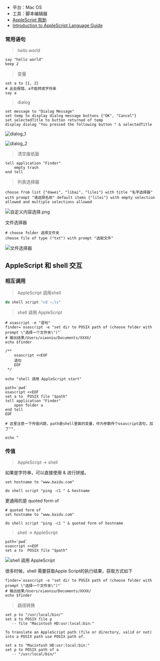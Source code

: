 
* 平台：Mac OS
* 工具：脚本编辑器
* [AppleScript 帮助](https://help.apple.com/applescript/mac/10.9/)
* [Introduction to AppleScript Language Guide](https://developer.apple.com/library/archive/documentation/AppleScript/Conceptual/AppleScriptLangGuide/introduction/ASLR_intro.html)

### 常用语句

> hello world

```shell
say "hello world"
beep 2
```

> 变量

```shell
set a to {1, 2}
# 此处报错，a不能转成字符串
say a
```

> dialog

```shell
set message to "Dialog Message"
set temp to display dialog message buttons {"OK", "Cancel"}
set selectedTitle to button returned of temp
display dialog "You pressed the following button " & selectedTitle
```
![dialog_1](https://upload-images.jianshu.io/upload_images/1324053-2fc7aba2f03bfddf.png?imageMogr2/auto-orient/strip%7CimageView2/2/w/620)

![dialog_2](https://upload-images.jianshu.io/upload_images/1324053-3982521bc6898b98.png?imageMogr2/auto-orient/strip%7CimageView2/2/w/620)

>清空废纸篓

```shell
tell application "Finder"
	empty trash
end tell
```

>列表选择器

```shell
choose from list {"dawei", "libai", "lilei"} with title "名字选择器" with prompt "请选择名称" default items {"lilei"} with empty selection allowed and multiple selections allowed
```

![自定义内容选择.png](https://upload-images.jianshu.io/upload_images/1324053-1bb7ded49fc47087.png?imageMogr2/auto-orient/strip%7CimageView2/2/w/620)

文件选择器

```shell
# choose folder 选择文件夹
choose file of type ("txt") with prompt "选取文件"
```
![文件选择器](https://upload-images.jianshu.io/upload_images/1324053-91bd6fb9bb04fe30.png?imageMogr2/auto-orient/strip%7CimageView2/2/w/1240)


## AppleScript 和 shell 交互

### 相互调用

> AppleScript 调用shell

```sh
do shell script "cd ~;ls"
```

> shell 调用 AppleScript

```shell
# osascript -e "语句"
finder=`osascript -e "set dir to POSIX path of (choose folder with prompt \"选择一个文件夹\")"`
# 输出结果/Users/xiaoniu/Documents/XXXX/
echo $finder

/** 
	osascript <<EOF
	语句
	EOF
 */

echo "shell 调用 AppleScript start"

path=`pwd`
osascript <<EOF
set a to  POSIX file "$path"
tell application "Finder"
	open folder a
end tell
EOF

# 这里注意一下传值问题，path是shell里面的变量，作为参数传个osascript语句，加了"".

echo "
```

### 传值

>AppleScript -> shell

如果是字符串，可以直接使用 & 进行拼接。

```shell
set hostname to "www.baidu.com"

do shell script "ping -c1 " & hostname
```

更通用的是 quoted form of

```shell
# quoted form of
set hostname to "www.baidu.com"

do shell script "ping -c1 " & quoted form of hostname
```

> shell -> AppleScript

```shell
path=`pwd`
osascript <<EOF
set a to  POSIX file "$path"
```
![shell 调用 AppleScript](https://upload-images.jianshu.io/upload_images/1324053-a8805b7af6659e25.png?imageMogr2/auto-orient/strip%7CimageView2/2/w/620)

很多时候，shell 需要获取Apple Script的执行结果，获取方式如下

```shell
finder=`osascript -e "set dir to POSIX path of (choose folder with prompt \"选择一个文件夹\")"`
# 输出结果/Users/xiaoniu/Documents/XXXX/
echo $finder
```

> 路径转换

```shell
set p to "/usr/local/bin/" 
set a to POSIX file p 
   -- file "Macintosh HD:usr:local:bin:"

To translate an AppleScript path (file or directory, valid or not) into a POSIX path use POSIX path of.

set a to "Macintosh HD:usr:local:bin:" 
set p to POSIX path of a 
   -- "/usr/local/bin/"
```


